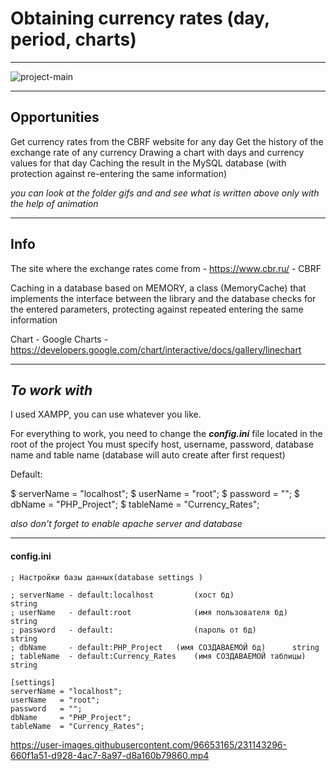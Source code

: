 # Obtaining currency rates (day, period, charts) #
*** 
![project-main](https://user-images.githubusercontent.com/96653165/147747920-b37dcd00-e81f-471e-b0fb-3bed60c7824a.PNG)
***

## Opportunities ##

Get currency rates from the CBRF website for any day
Get the history of the exchange rate of any currency
Drawing a chart with days and currency values for that day
Caching the result in the MySQL database (with protection against re-entering the same information)

_you can look at the folder gifs and and see what is written above only with the help of animation_
***

## Info ##
The site where the exchange rates come from - https://www.cbr.ru/ - CBRF

Caching in a database based on MEMORY, a class (MemoryCache) that implements the interface between
the library and the database checks for the entered parameters, protecting against repeated
entering the same information

Chart - Google Charts - https://developers.google.com/chart/interactive/docs/gallery/linechart

***

## ___To work with___ ##

I used XAMPP, you can use whatever you like.

For everything to work, you need to change the ___config.ini___ file located in the root of the project
You must specify host, username, password, database name and table name (database will auto create after first request)

Default:

\$ serverName = "localhost";
   \$ userName = "root";
   \$ password = "";
   \$ dbName = "PHP_Project";
   \$ tableName = "Currency_Rates";

_also don't forget to enable apache server and database_
***

#### config.ini ####
```
; Настройки базы данных(database settings )

; serverName - default:localhost         (хост бд)                 string
; userName   - default:root              (имя пользователя бд)     string
; password   - default:                  (пароль от бд)            string
; dbName     - default:PHP_Project 	 (имя СОЗДАВАЕМОЙ бд)      string
; tableName  - default:Currency_Rates    (имя СОЗДАВАЕМОЙ таблицы) string

[settings]
serverName = "localhost";
userName   = "root";
password   = "";
dbName     = "PHP_Project";
tableName  = "Currency_Rates";
```


https://user-images.githubusercontent.com/96653165/231143296-660f1a51-d928-4ac7-8a97-d8a160b79860.mp4

